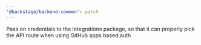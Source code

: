 ```yaml
---
'@backstage/backend-common': patch
---
```


Pass on credentials to the integrations package, so that it can properly pick the API route when using GitHub apps based auth
